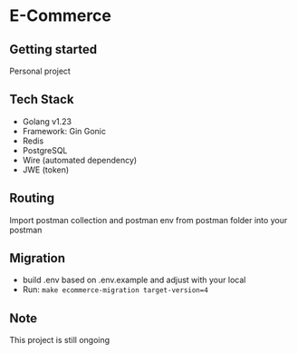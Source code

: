 # E-Commerce

## Getting started
Personal project

## Tech Stack
- Golang v1.23
- Framework: Gin Gonic
- Redis
- PostgreSQL
- Wire (automated dependency)
- JWE (token)

## Routing
Import postman collection and postman env from postman folder into your postman 

## Migration
- build .env based on .env.example and adjust with your local
- Run: ``make ecommerce-migration target-version=4``

## Note
This project is still ongoing

